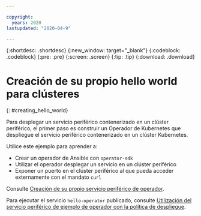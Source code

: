 ```yaml
---

copyright:
  years: 2020
lastupdated: "2020-04-9"

---
```


{:shortdesc: .shortdesc}
{:new_window: target="_blank"}
{:codeblock: .codeblock}
{:pre: .pre}
{:screen: .screen}
{:tip: .tip}
{:download: .download}

# Creación de su propio hello world para clústeres
{: #creating_hello_world}

Para desplegar un servicio periférico contenerizado en un clúster periférico, el primer paso es construir un Operador de Kubernetes que despliegue el servicio periférico contenerizado en un clúster Kubernetes.

Utilice este ejemplo para aprender a:

* Crear un operador de Ansible con `operator-sdk`
* Utilizar el operador desplegar un servicio en un clúster periférico
* Exponer un puerto en el clúster periférico al que pueda acceder externamente con el mandato `curl`

Consulte [Creación de su propio servicio periférico de operador](https://github.com/open-horizon/examples/blob/v2.27/edge/services/hello-operator/CreateService.md#creating-your-own-operator-edge-service).

Para ejecutar el servicio `hello-operator` publicado, consulte [Utilización del servicio periférico de ejemplo de operador con la política de despliegue](https://github.com/open-horizon/examples/tree/v2.27/edge/services/hello-operator#-using-the-operator-example-edge-service-with-deployment-policy).

